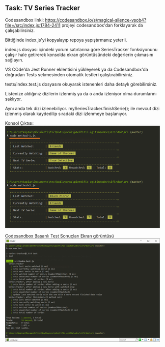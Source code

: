 ## Task: TV Series Tracker

Codesandbox linki:
https://codesandbox.io/s/magical-silence-vsob4?file=/src/index.js:1784-2411
projeyi codesandbox'dan forklayarak da çalışabilirsiniz.

Bittiğinde index.js'yi kopyalayıp repoya yapıştırmanız yeterli.

index.js dosyası içindeki yorum satırlarına göre SeriesTracker fonksiyonunu çalışır hale getirerek konsolda ekran görüntüsündeki değerlerin çıkmasını sağlayın.

VS COde'da Jest Runner eklentisini yükleyerek ya da Codesandbox'da doğrudan Tests sekmesinden otomatik testleri çalıştırabilirsiniz.

tests/index.test.js dosyasını okuyarak istenenleri daha detaylı görebilirsiniz.

Listenize aldığınız dizilerin izlenmiş ya da o anda izleniyor olma durumlarını saklıyor.

Aynı anda tek dizi izlenebiliyor. mySeriesTracker.finishSerie(); ile mevcut dizi izlenmiş olarak kaydedilip sıradaki dizi izlenmeye başlanıyor.

Konsol Çıktısı:
![img](./expected-console-output.png)

Codesandbox Başarılı Test Sonuçları Ekran görüntüsü
![img](./ss-tests-passed.png)
